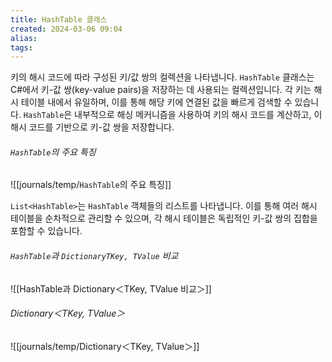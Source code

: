 ```yaml
---
title: HashTable 클래스
created: 2024-03-06 09:04
alias: 
tags: 
---
```

키의 해시 코드에 따라 구성된 키/값 쌍의 컬렉션을 나타냅니다.
`HashTable` 클래스는 C#에서 키-값 쌍(key-value pairs)을 저장하는 데 사용되는 컬렉션입니다. 
각 키는 해시 테이블 내에서 유일하며, 이를 통해 해당 키에 연결된 값을 빠르게 검색할 수 있습니다. 
`HashTable`은 내부적으로 해싱 메커니즘을 사용하여 키의 해시 코드를 계산하고, 이 해시 코드를 기반으로 키-값 쌍을 저장합니다.

###### `HashTable`의 주요 특징
![[journals/temp/`HashTable`의 주요 특징]]

`List<HashTable>`는 `HashTable` 객체들의 리스트를 나타냅니다. 이를 통해 여러 해시 테이블을 순차적으로 관리할 수 있으며, 각 해시 테이블은 독립적인 키-값 쌍의 집합을 포함할 수 있습니다.

###### `HashTable`과 `DictionaryTKey, TValue` 비교
![[HashTable과 Dictionary＜TKey, TValue 비교＞]]

###### Dictionary＜TKey, TValue＞
![[journals/temp/Dictionary＜TKey, TValue＞]]
